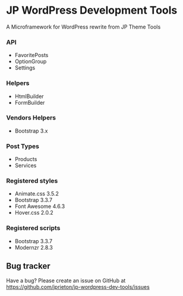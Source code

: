 JP WordPress Development Tools
==========

A Microframework for WordPress rewrite from JP Theme Tools

### API
* FavoritePosts
* OptionGroup
* Settings

### Helpers
* HtmlBuilder
* FormBuilder

### Vendors Helpers
* Bootstrap 3.x

### Post Types
* Products
* Services

### Registered styles
* Animate.css 3.5.2
* Bootstrap 3.3.7
* Font Awesome 4.6.3
* Hover.css 2.0.2

### Registered scripts
* Bootstrap 3.3.7
* Modernzr 2.8.3

Bug tracker
-----------

Have a bug? Please create an issue on GitHub at https://github.com/jprieton/jp-wordpress-dev-tools/issues